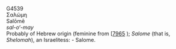 <body>
  <p>G4539<br>  Σαλώμη  <br> Salōmē  <br><i>sal-o‘-may </i><br>Probably of Hebrew origin (feminine from [<a href="h7965.htm">7965</a> ); <i>Salome</i> (that is, <i>Shelomah</i>), an Israelitess: - Salome.<br></p>
 </body>